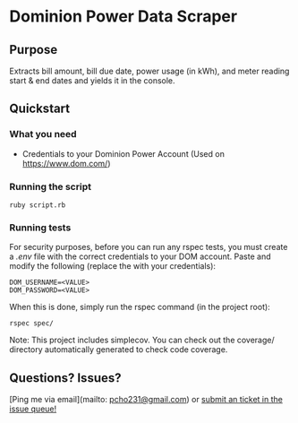 # Dominion Power Data Scraper

## Purpose
Extracts bill amount, bill due date, power usage (in kWh), and meter reading start & end dates and yields it in the console.

## Quickstart

### What you need
* Credentials to your Dominion Power Account (Used on https://www.dom.com/)

### Running the script
```
ruby script.rb
```

### Running tests
For security purposes, before you can run any rspec tests, you must create a *.env* file with the correct credentials to your DOM account.  Paste and modify the following (replace the <VALUE> with your credentials):
```
DOM_USERNAME=<VALUE>
DOM_PASSWORD=<VALUE>
```

When this is done, simply run the rspec command (in the project root):
```
rspec spec/
```

Note: This project includes simplecov.  You can check out the coverage/ directory automatically generated to check code coverage.

## Questions?  Issues?
[Ping me via email](mailto: pcho231@gmail.com) or [submit an ticket in the issue queue!](https://github.com/freestylebit/dom-scraper/issues)
